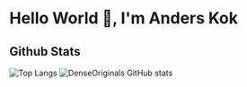 # Hello World 👋, I'm Anders Kok

## Github Stats
<!-- Github Stats -->
![Top Langs](https://github-readme-stats.vercel.app/api/top-langs/?username=denseoriginal&layout=compact&hide=css&langs_count=10&hide_border=true&title_color=5764a6&text_color=5764a6)
![DenseOriginals GitHub stats](https://github-readme-stats.vercel.app/api?username=denseoriginal&show_icons=true&theme=onedark&include_all_commits=true&hide_border=true)
